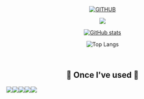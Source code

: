 <!--
**Leeyoonji23/Leeyoonji23** is a ✨ _special_ ✨ repository because its `README.md` (this file) appears on your GitHub profile.

Here are some ideas to get you started:

- 🔭 I’m currently working on ...
- 🌱 I’m currently learning ...
- 👯 I’m looking to collaborate on ...
- 🤔 I’m looking for help with ...
- 💬 Ask me about ...
- 📫 How to reach me: ...
- 😄 Pronouns: ...
- ⚡ Fun fact: ...
-->

<div align="center">

[![GITHUB](https://hits.seeyoufarm.com/api/count/incr/badge.svg?url=https%3A%2F%2Fgithub.com%2FLeeyoonji23&count_bg=%23F29494&title_bg=%232F2E2E&icon=github.svg&icon_color=%23FFFFFF&title=GITHUB&edge_flat=false)](https://github.com/Leeyoonji23)

<a href="https://github.com/devxb/gitanimals">
  <img src="https://render.gitanimals.org/farms/Leeyoonji23"/>
</a>

  
[![GitHub stats](https://github-readme-stats.vercel.app/api?username=Leeyoonji23&include_all_commits=true&theme=nord&hide_border=true&count_private=true)](https://github.com/Leeyoonji23/github-readme-stats)

![Top Langs](https://github-readme-stats.vercel.app/api/top-langs/?username=Leeyoonji23&layout=compact)

<br>

    
## 🔨 Once I've used 🔨
<div style="display:flex; flex-direction:row;">
  <img src="https://img.shields.io/badge/GitHub-181717?style=flat-square&logo=GitHub&logoColor=white"/>
      <br>
    <img src="https://img.shields.io/badge/JavaScript-7F52FF?style=flat-square&logo=JavaScript&logoColor=white">
    <img src="https://img.shields.io/badge/React-3DDC84?style=flat-square&logo=React&logoColor=white">
    <img src="https://img.shields.io/badge/TypeScript-00599C?style=flat-square&logo=TypeScript&logoColor=white"/>
  <img src="https://img.shields.io/badge/Visual Studio-5C2D91?style=flat-square&logo=Visual Studio&logoColor=white"/>

  <br>
</div><br>
</div>
